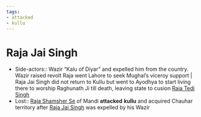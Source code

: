 ```yaml
---
tags:
- attacked
- kullu
---
```

   
# Raja Jai Singh   
* Side-actors:: Wazir “Kalu of Diyar” and expelled him from the country. Wazir raised revolt Raja went Lahore to seek Mughal’s viceroy support  |  Raja Jai Singh did not return to Kullu but went to Ayodhya to start living there to worship Raghunath Ji till death, leaving state to cusion [Raja Tedi Singh](../Rajas%20of%20Kullu/Raja%20Tedi%20Singh.md)   
* Lost:: [Raja Shamsher Se](/not_created.md) of Mandi **attacked** **kullu** and acquired Chauhar territory after [Raja Jai Singh](../Rajas%20of%20Kullu/Raja%20Jai%20Singh.md) was expelled by his Wazir